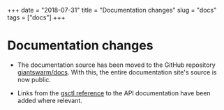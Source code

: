 +++
date = "2018-07-31"
title = "Documentation changes"
slug = "docs"
tags = ["docs"]
+++

# Documentation changes

- The documentation source has been moved to the GitHub repository [giantswarm/docs](https://github.com/giantswarm/docs/). With this, the entire documentation site's source is now public.

- Links from the [gsctl reference](https://docs.giantswarm.io/reference/gsctl/) to the API documentation have been added where relevant.
